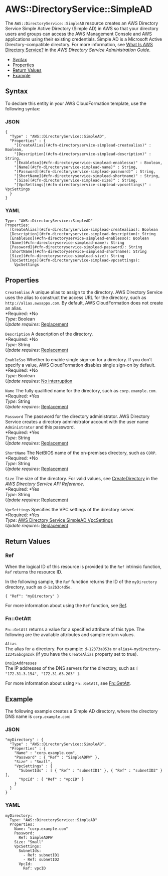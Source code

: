 # AWS::DirectoryService::SimpleAD<a name="aws-resource-directoryservice-simplead"></a>

The `AWS::DirectoryService::SimpleAD` resource creates an AWS Directory Service Simple Active Directory \(Simple AD\) in AWS so that your directory users and groups can access the AWS Management Console and AWS applications using their existing credentials\. Simple AD is a Microsoft Active Directory–compatible directory\. For more information, see [What Is AWS Directory Service?](http://docs.aws.amazon.com/directoryservice/latest/admin-guide/what_is.html) in the *AWS Directory Service Administration Guide*\.


+ [Syntax](#aws-resource-directoryservice-simplead-syntax)
+ [Properties](#w3ab2c21c10d308b9)
+ [Return Values](#w3ab2c21c10d308c11)
+ [Example](#w3ab2c21c10d308c13)

## Syntax<a name="aws-resource-directoryservice-simplead-syntax"></a>

To declare this entity in your AWS CloudFormation template, use the following syntax:

### JSON<a name="aws-resource-directoryservice-simplead-syntax.json"></a>

```
{
  "Type" : "AWS::DirectoryService::SimpleAD",
  "Properties" : {
    "[CreateAlias](#cfn-directoryservice-simplead-createalias)" : Boolean,
    "[Description](#cfn-directoryservice-simplead-description)" : String,
    "[EnableSso](#cfn-directoryservice-simplead-enablesso)" : Boolean,
    "[Name](#cfn-directoryservice-simplead-name)" : String,
    "[Password](#cfn-directoryservice-simplead-password)" : String,
    "[ShortName](#cfn-directoryservice-simplead-shortname)" : String,
    "[Size](#cfn-directoryservice-simplead-size)" : String,
    "[VpcSettings](#cfn-directoryservice-simplead-vpcsettings)" : VpcSettings
  }
}
```

### YAML<a name="aws-resource-directoryservice-simplead-syntax.yaml"></a>

```
Type: "AWS::DirectoryService::SimpleAD"
Properties:
  [CreateAlias](#cfn-directoryservice-simplead-createalias): Boolean
  [Description](#cfn-directoryservice-simplead-description): String
  [EnableSso](#cfn-directoryservice-simplead-enablesso): Boolean
  [Name](#cfn-directoryservice-simplead-name): String
  [Password](#cfn-directoryservice-simplead-password): String
  [ShortName](#cfn-directoryservice-simplead-shortname): String
  [Size](#cfn-directoryservice-simplead-size): String
  [VpcSettings](#cfn-directoryservice-simplead-vpcsettings):
    VpcSettings
```

## Properties<a name="w3ab2c21c10d308b9"></a>

`CreateAlias`  <a name="cfn-directoryservice-simplead-createalias"></a>
A unique alias to assign to the directory\. AWS Directory Service uses the alias to construct the access URL for the directory, such as `http://alias.awsapps.com`\. By default, AWS CloudFormation does not create an alias\.  
*Required: *No  
*Type*: Boolean  
*Update requires*: [Replacement](using-cfn-updating-stacks-update-behaviors.md#update-replacement)

`Description`  <a name="cfn-directoryservice-simplead-description"></a>
A description of the directory\.  
*Required: *No  
*Type*: String  
*Update requires*: [Replacement](using-cfn-updating-stacks-update-behaviors.md#update-replacement)

`EnableSso`  <a name="cfn-directoryservice-simplead-enablesso"></a>
Whether to enable single sign\-on for a directory\. If you don't specify a value, AWS CloudFormation disables single sign\-on by default\.  
*Required: *No  
*Type*: Boolean  
*Update requires*: [No interruption](using-cfn-updating-stacks-update-behaviors.md#update-no-interrupt)

`Name`  <a name="cfn-directoryservice-simplead-name"></a>
The fully qualified name for the directory, such as `corp.example.com`\.  
*Required: *Yes  
*Type*: String  
*Update requires*: [Replacement](using-cfn-updating-stacks-update-behaviors.md#update-replacement)

`Password`  <a name="cfn-directoryservice-simplead-password"></a>
The password for the directory administrator\. AWS Directory Service creates a directory administrator account with the user name `Administrator` and this password\.  
*Required: *Yes  
*Type*: String  
*Update requires*: [Replacement](using-cfn-updating-stacks-update-behaviors.md#update-replacement)

`ShortName`  <a name="cfn-directoryservice-simplead-shortname"></a>
The NetBIOS name of the on\-premises directory, such as `CORP`\.  
*Required: *No  
*Type*: String  
*Update requires*: [Replacement](using-cfn-updating-stacks-update-behaviors.md#update-replacement)

`Size`  <a name="cfn-directoryservice-simplead-size"></a>
The size of the directory\. For valid values, see [CreateDirectory](http://docs.aws.amazon.com/directoryservice/latest/devguide/API_CreateDirectory.html) in the *AWS Directory Service API Reference*\.  
*Required: *Yes  
*Type*: String  
*Update requires*: [Replacement](using-cfn-updating-stacks-update-behaviors.md#update-replacement)

`VpcSettings`  <a name="cfn-directoryservice-simplead-vpcsettings"></a>
Specifies the VPC settings of the directory server\.  
*Required: *Yes  
*Type*: [AWS Directory Service SimpleAD VpcSettings](aws-properties-directoryservice-simplead-vpcsettings.md)  
*Update requires*: [Replacement](using-cfn-updating-stacks-update-behaviors.md#update-replacement)

## Return Values<a name="w3ab2c21c10d308c11"></a>

### Ref<a name="w3ab2c21c10d308c11b2"></a>

When the logical ID of this resource is provided to the `Ref` intrinsic function, `Ref` returns the resource ID\.

In the following sample, the `Ref` function returns the ID of the `myDirectory` directory, such as `d-1a2b3c4d5e`\.

```
{ "Ref": "myDirectory" }
```

For more information about using the `Ref` function, see [Ref](intrinsic-function-reference-ref.md)\.

### Fn::GetAtt<a name="w3ab2c21c10d308c11b4"></a>

`Fn::GetAtt` returns a value for a specified attribute of this type\. The following are the available attributes and sample return values\.

`Alias`  
The alias for a directory\. For example: `d-12373a053a` or `alias4-mydirectory-12345abcgmzsk` \(if you have the `CreateAlias` property set to true\)\.

`DnsIpAddresses`  
The IP addresses of the DNS servers for the directory, such as `[ "172.31.3.154", "172.31.63.203" ]`\.

For more information about using `Fn::GetAtt`, see [Fn::GetAtt](intrinsic-function-reference-getatt.md)\.

## Example<a name="w3ab2c21c10d308c13"></a>

The following example creates a Simple AD directory, where the directory DNS name is `corp.example.com`:

### JSON<a name="aws-resource-directoryservice-simplead-example.json"></a>

```
"myDirectory" : {
  "Type" : "AWS::DirectoryService::SimpleAD",
  "Properties" : {
    "Name" : "corp.example.com",
    "Password" : { "Ref" : "SimpleADPW" },
    "Size" : "Small",
    "VpcSettings" : { 
      "SubnetIds" : [ { "Ref" : "subnetID1" }, { "Ref" : "subnetID2" } ],
      "VpcId" : { "Ref" : "vpcID" }
    }
  }
}
```

### YAML<a name="aws-resource-directoryservice-simplead-example.yaml"></a>

```
myDirectory: 
  Type: "AWS::DirectoryService::SimpleAD"
  Properties: 
    Name: "corp.example.com"
    Password: 
      Ref: SimpleADPW
    Size: "Small"
    VpcSettings: 
      SubnetIds: 
        - Ref: subnetID1
        - Ref: subnetID2
      VpcId: 
        Ref: vpcID
```